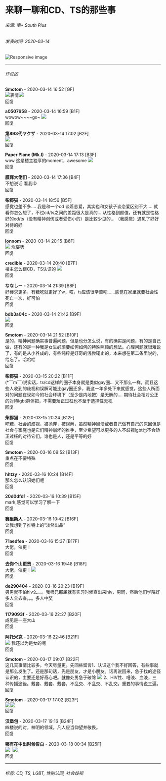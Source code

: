 # 来聊一聊和CD、TS的那些事

###### 来源: 南+ South Plus
###### 发表时间: 2020-03-14

![Responsive image](/images/sswgmobile8.png)

---

###### 评论区

**Smotom** - 2020-03-14 16:52 [GF]  
![表情](/images/post/smile/smallface/face059.jpg)![](images/post/smile/smallface/face059.jpg)  
回复

**a0507658** - 2020-03-14 16:59 [B1F]  
wowow~~~~go~ ![](images/post/smile/smallface/face108.jpg)  
回复

**第893代ヤクザ** - 2020-03-14 17:02 [B2F]  
![](images/post/smile/smallface/face056.jpg)  
回复

**Paper Plane (Mk.I)** - 2020-03-14 17:13 [B3F]  
wow 这是楼主独享的moment，awesome ![](images/post/smile/smallface/face108.jpg)  
回复

**膜拜大佬们** - 2020-03-14 17:36 [B4F]  
不想说话 看我ID  
回复

**柴郡猫** - 2020-03-14 18:56 [B5F]  
感觉也差不多.... 我是和一个cd 谈着恋爱，其实也和女孩子谈恋爱区别不大.... 就看你怎么想了，不过cd/ts之间的差距很大是真的... 从性格到颜值，还有就是性格好的cd/ts（没有精神创伤或者受伤小的）是比较少见的... （我感觉）遇见了好好对待的好  
回复

**lonoom** - 2020-03-14 20:15 [B6F]  
![](images/post/smile/smallface/face111.jpg) 涨姿势  
回复

**credible** - 2020-03-14 20:40 [B7F]  
楼主怎么跟CD，TS认识的 ![](images/post/smile/smallface/face077.gif)  
回复

**ななしー** - 2020-03-14 21:39 [B8F]  
好棒求更多，有糖吃就更好了w，哎，ts应该很辛苦吧……感觉在家里就要社会性死亡一次，好可怕  
回复

**bdb3a04c** - 2020-03-14 21:42 [B9F]  
![](images/post/smile/smallface/face113.jpg)  
回复

**Smotom** - 2020-03-14 21:52 [B10F]  
是的，精神问题确实事普遍问题，但是也分怎么说，有的确实是问题，有的是自己做，还有的是一种我是女生必须要如何如何的特殊照顾的想法。心理问题就很难说了，有的是从小养成的，有些纯粹是好奇的浅尝辄止的，本来想在第二条里说的，给忘了。哈哈哈  
回复

**柴郡猫** - 2020-03-15 20:22 [B11F]  
(\*￣m￣)说实话，ts/cd这样的圈子本身就是类似gay圈... 又不那么一样，而且这些人收到的歧视和误解可能比gay圈还多，我这一年多处下来就感觉，这些人所面对的问题在现如今的社会环境下（至少是内地把）是无解的.... 期待社会相对公正的对待lgbt群体把，不需要矫正过枉也不至于选择性无视  
回复

**柴郡猫** - 2020-03-15 20:24 [B12F]  
吃糖，社会的歧视，被抛弃，被误解，虽然精神崩溃或者自己做有自己的原因但是社会与家庭也是它们精神崩坏的推手，至少希望可以更多的人不歧视lgbt也不会矫正过枉的对待它们，谁也是人，还是平等的好  
回复

**Smotom** - 2020-03-16 09:52 [B13F]  
重点在不要特殊  
回复

**hhtzy** - 2020-03-16 10:24 [B14F]  
那么怎么认识她们呢  
回复

**20d0dfd1** - 2020-03-16 10:39 [B15F]  
mark,感觉可以学习了解一下  
回复

**赛里斯人** - 2020-03-16 10:42 [B16F]  
让我想到了推特上的“淡然出品”  
回复

**71aedfea** - 2020-03-16 15:37 [B17F]  
大佬，催更！  
回复

**去你个山更贤** - 2020-03-16 19:48 [B18F]  
大佬，催更！![](images/post/smile/smallface/face064.jpg)  
回复

**de290404** - 2020-03-16 20:23 [B19F]  
男男就不怕hiv么。。。我师兄那届就有实习时候查出来hiv，男同，然后他们学院好多人全去查。。。多人中奖  
回复

**1179093f** - 2020-03-16 22:27 [B20F]  
成见是一座大山  
回复

**阿托米克** - 2020-03-16 22:46 [B21F]  
![](images/post/smile/smallface/face040.jpg) 我还以为是女的呢  
回复

**Smotom** - 2020-03-17 09:07 [B22F]  
这几天事情比较多，今天尽量更。先回些留言1、认识这个我不好回答，有些事就是那么发生了。还是那句话，先是朋友，才是小朋友。话再说回来，急于找的途径认识的，主要还是好奇心吧。就像处男急于破除 ![](images/post/smile/smallface/face040.jpg) 2、HIV性、唾液、血液，三种传播途径。戴套、戴套、戴套，不乱交、不乱交、不乱交。重要的事情说三遍。  
回复

**Smotom** - 2020-03-17 17:02 [B23F]  
![](images/post/smile/smallface/face059.jpg)![](images/post/smile/smallface/face059.jpg)  
回复

**汉堡包** - 2020-03-17 19:16 [B24F]  
四楼说的对，神明的领域，凡人应当仰望并敬畏。  
回复

**哪有在中出时候告白** - 2020-03-18 00:34 [B25F]  
![](images/post/smile/smallface/face111.jpg)  ![](images/post/smile/smallface/face111.jpg)  
回复

---

###### 标签: CD, TS, LGBT, 性别认同, 社会歧视
